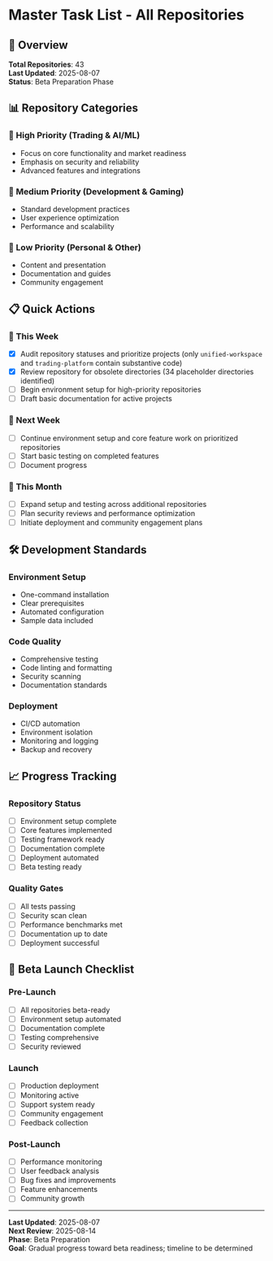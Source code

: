 # Master Task List - All Repositories

## 🎯 **Overview**

**Total Repositories**: 43  
**Last Updated**: 2025-08-07  
**Status**: Beta Preparation Phase

## 📊 **Repository Categories**

### **🚀 High Priority (Trading & AI/ML)**
- Focus on core functionality and market readiness
- Emphasis on security and reliability
- Advanced features and integrations

### **🔧 Medium Priority (Development & Gaming)**
- Standard development practices
- User experience optimization
- Performance and scalability

### **📝 Low Priority (Personal & Other)**
- Content and presentation
- Documentation and guides
- Community engagement

## 📋 **Quick Actions**

### **🔄 This Week**
- [x] Audit repository statuses and prioritize projects (only `unified-workspace` and `trading-platform` contain substantive code)
- [x] Review repository for obsolete directories (34 placeholder directories identified)
- [ ] Begin environment setup for high-priority repositories
- [ ] Draft basic documentation for active projects

### **📅 Next Week**
- [ ] Continue environment setup and core feature work on prioritized repositories
- [ ] Start basic testing on completed features
- [ ] Document progress

### **🎯 This Month**
- [ ] Expand setup and testing across additional repositories
- [ ] Plan security reviews and performance optimization
- [ ] Initiate deployment and community engagement plans

## 🛠️ **Development Standards**

### **Environment Setup**
- One-command installation
- Clear prerequisites
- Automated configuration
- Sample data included

### **Code Quality**
- Comprehensive testing
- Code linting and formatting
- Security scanning
- Documentation standards

### **Deployment**
- CI/CD automation
- Environment isolation
- Monitoring and logging
- Backup and recovery

## 📈 **Progress Tracking**

### **Repository Status**
- [ ] Environment setup complete
- [ ] Core features implemented
- [ ] Testing framework ready
- [ ] Documentation complete
- [ ] Deployment automated
- [ ] Beta testing ready

### **Quality Gates**
- [ ] All tests passing
- [ ] Security scan clean
- [ ] Performance benchmarks met
- [ ] Documentation up to date
- [ ] Deployment successful

## 🚀 **Beta Launch Checklist**

### **Pre-Launch**
- [ ] All repositories beta-ready
- [ ] Environment setup automated
- [ ] Documentation complete
- [ ] Testing comprehensive
- [ ] Security reviewed

### **Launch**
- [ ] Production deployment
- [ ] Monitoring active
- [ ] Support system ready
- [ ] Community engagement
- [ ] Feedback collection

### **Post-Launch**
- [ ] Performance monitoring
- [ ] User feedback analysis
- [ ] Bug fixes and improvements
- [ ] Feature enhancements
- [ ] Community growth

---

**Last Updated**: 2025-08-07  
**Next Review**: 2025-08-14  
**Phase**: Beta Preparation  
**Goal**: Gradual progress toward beta readiness; timeline to be determined
